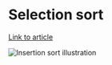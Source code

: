 # Selection sort

[Link to article](http://www.growingwiththeweb.com/2013/12/selection-sort.html)

![Insertion sort illustration](http://www.growingwiththeweb.com/images/2013/12/08/selection-sort.svg)
